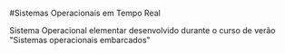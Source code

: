 #Sistemas Operacionais em Tempo Real

Sistema Operacional elementar desenvolvido durante o curso de verão "Sistemas operacionais embarcados"